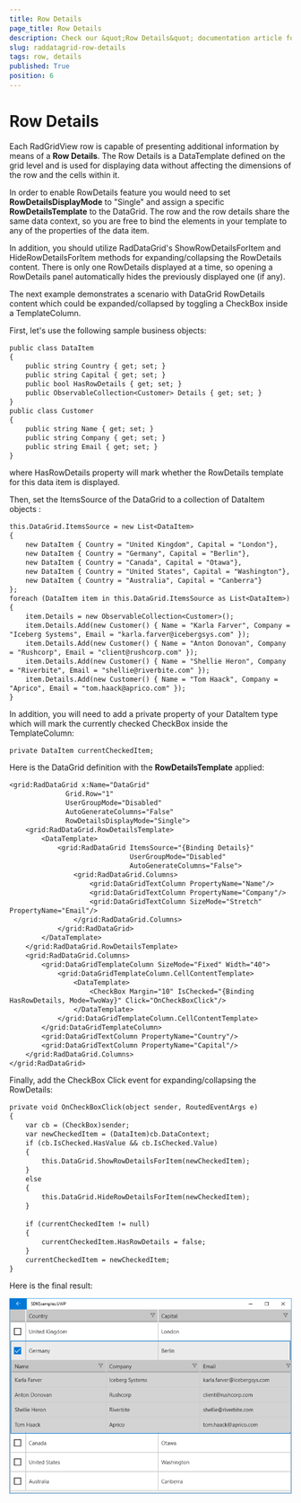 ```yaml
---
title: Row Details
page_title: Row Details
description: Check our &quot;Row Details&quot; documentation article for RadDataGrid for UWP control.
slug: raddatagrid-row-details
tags: row, details
published: True
position: 6
---
```


# Row Details

Each RadGridView row is capable of presenting additional information by means of a **Row Details**. The Row Details is a DataTemplate defined on the grid level and is used for displaying data without affecting the dimensions of the row and the cells within it.

In order to enable RowDetails feature you would need to set **RowDetailsDisplayMode** to "Single" and assign a specific **RowDetailsTemplate** to the DataGrid. The row and the row details share the same data context, so you are free to bind the elements in your template to any of the properties of the data item.

In addition, you should utilize RadDataGrid's ShowRowDetailsForItem and HideRowDetailsForItem methods for expanding/collapsing the RowDetails content. There is only one RowDetails displayed at a time, so opening a RowDetails panel automatically hides the previously displayed one (if any).

The next example demonstrates a scenario with DataGrid RowDetails content which could be expanded/collapsed by toggling a CheckBox inside a TemplateColumn.

First, let's use the following sample business objects:

	public class DataItem
    {
        public string Country { get; set; }
        public string Capital { get; set; }
        public bool HasRowDetails { get; set; }
        public ObservableCollection<Customer> Details { get; set; }
    }
	public class Customer
	{
		public string Name { get; set; }
		public string Company { get; set; }
		public string Email { get; set; }
	}

where HasRowDetails property will mark whether the RowDetails template for this data item is displayed. 
	
Then, set the ItemsSource of the DataGrid to a collection of DataItem objects :

	this.DataGrid.ItemsSource = new List<DataItem>
	{
		new DataItem { Country = "United Kingdom", Capital = "London"},
		new DataItem { Country = "Germany", Capital = "Berlin"},
		new DataItem { Country = "Canada", Capital = "Otawa"},
		new DataItem { Country = "United States", Capital = "Washington"},
		new DataItem { Country = "Australia", Capital = "Canberra"}
	};
	foreach (DataItem item in this.DataGrid.ItemsSource as List<DataItem>)
	{
		item.Details = new ObservableCollection<Customer>();
		item.Details.Add(new Customer() { Name = "Karla Farver", Company = "Iceberg Systems", Email = "karla.farver@icebergsys.com" });
		item.Details.Add(new Customer() { Name = "Anton Donovan", Company = "Rushcorp", Email = "client@rushcorp.com" });
		item.Details.Add(new Customer() { Name = "Shellie Heron", Company = "Riverbite", Email = "shellie@riverbite.com" });
		item.Details.Add(new Customer() { Name = "Tom Haack", Company = "Aprico", Email = "tom.haack@aprico.com" });
	}
	
In addition, you will need to add a private property of your DataItem type which will mark the currently checked CheckBox inside the TemplateColumn:

	private DataItem currentCheckedItem;
	
Here is the DataGrid definition with the **RowDetailsTemplate** applied:

	<grid:RadDataGrid x:Name="DataGrid"
				  Grid.Row="1"
				  UserGroupMode="Disabled"
				  AutoGenerateColumns="False"
				  RowDetailsDisplayMode="Single">
		<grid:RadDataGrid.RowDetailsTemplate>
			<DataTemplate>
				<grid:RadDataGrid ItemsSource="{Binding Details}"
								  UserGroupMode="Disabled"
								  AutoGenerateColumns="False">
					<grid:RadDataGrid.Columns>
						<grid:DataGridTextColumn PropertyName="Name"/>
						<grid:DataGridTextColumn PropertyName="Company"/>
						<grid:DataGridTextColumn SizeMode="Stretch" PropertyName="Email"/>
					</grid:RadDataGrid.Columns>
				</grid:RadDataGrid>
			</DataTemplate>
		</grid:RadDataGrid.RowDetailsTemplate>
		<grid:RadDataGrid.Columns>
			<grid:DataGridTemplateColumn SizeMode="Fixed" Width="40">
				<grid:DataGridTemplateColumn.CellContentTemplate>
					<DataTemplate>
						<CheckBox Margin="10" IsChecked="{Binding HasRowDetails, Mode=TwoWay}" Click="OnCheckBoxClick"/>
					</DataTemplate>
				</grid:DataGridTemplateColumn.CellContentTemplate>
			</grid:DataGridTemplateColumn>
			<grid:DataGridTextColumn PropertyName="Country"/>
			<grid:DataGridTextColumn PropertyName="Capital"/>
		</grid:RadDataGrid.Columns>
	</grid:RadDataGrid>

Finally, add the CheckBox Click event for expanding/collapsing the RowDetails:

	private void OnCheckBoxClick(object sender, RoutedEventArgs e)
	{
		var cb = (CheckBox)sender;
		var newCheckedItem = (DataItem)cb.DataContext;
		if (cb.IsChecked.HasValue && cb.IsChecked.Value)
		{
			this.DataGrid.ShowRowDetailsForItem(newCheckedItem);
		}
		else
		{
			this.DataGrid.HideRowDetailsForItem(newCheckedItem);
		}

		if (currentCheckedItem != null)
		{
			currentCheckedItem.HasRowDetails = false;
		}
		currentCheckedItem = newCheckedItem;
	}
	
Here is the final result:

![DataGrid RowDetails](images/datagrid-rowdetails.png)